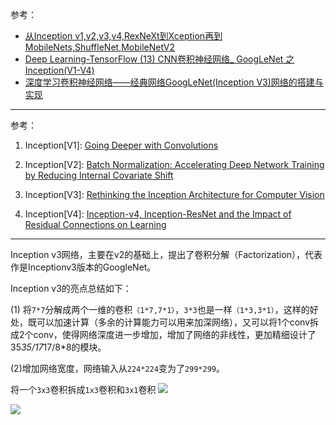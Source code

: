 参考：

- [从Inception v1,v2,v3,v4,RexNeXt到Xception再到MobileNets,ShuffleNet,MobileNetV2](https://blog.csdn.net/qq_14845119/article/details/73648100)
- [Deep Learning-TensorFlow (13) CNN卷积神经网络_ GoogLeNet 之 Inception(V1-V4)](https://blog.csdn.net/diamonjoy_zone/article/details/70576775)
- [深度学习卷积神经网络——经典网络GoogLeNet(Inception V3)网络的搭建与实现](https://blog.csdn.net/loveliuzz/article/details/79135583)
---

参考：

1. Inception[V1]: [Going Deeper with Convolutions](https://arxiv.org/pdf/1409.4842.pdf)

2. Inception[V2]: [Batch Normalization: Accelerating Deep Network Training by Reducing Internal Covariate Shift](https://arxiv.org/abs/1502.03167)

3. Inception[V3]: [Rethinking the Inception Architecture for Computer Vision](https://arxiv.org/abs/1512.00567)

4. Inception[V4]: [Inception-v4, Inception-ResNet and the Impact of Residual Connections on Learning](https://arxiv.org/abs/1602.07261)

---


Inception v3网络，主要在v2的基础上，提出了卷积分解（Factorization），代表作是Inceptionv3版本的GoogleNet。

Inception v3的亮点总结如下：

(1) 将`7*7`分解成两个一维的卷积`（1*7,7*1）`，`3*3`也是一样`（1*3,3*1）`，这样的好处，既可以加速计算（多余的计算能力可以用来加深网络），又可以将1个conv拆成2个conv，使得网络深度进一步增加，增加了网络的非线性，更加精细设计了35*35/17*17/8*8的模块。

(2)增加网络宽度，网络输入从`224*224`变为了`299*299`。

将一个`3x3`卷积拆成`1x3`卷积和`3x1`卷积
![](https://img-blog.csdn.net/20170425211014876?watermark/2/text/aHR0cDovL2Jsb2cuY3Nkbi5uZXQvZGlhbW9uam95X3pvbmU=/font/5a6L5L2T/fontsize/400/fill/I0JBQkFCMA==/dissolve/70/gravity/Center)


![](https://img-blog.csdn.net/20180123155323780?watermark/2/text/aHR0cDovL2Jsb2cuY3Nkbi5uZXQvbG92ZWxpdXp6/font/5a6L5L2T/fontsize/400/fill/I0JBQkFCMA==/dissolve/70/gravity/SouthEast)